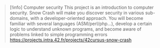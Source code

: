> [!info] Computer security
> This project is an introduction to computer security. Snow Crash will make you discover security in various sub-domains, with a developer-oriented approach. You will become familiar with several languages (ASM/perl/php…), develop a certain logic to understand unknown programs, and become aware of problems linked to simple programming errors
> https://projects.intra.42.fr/projects/42cursus-snow-crash

